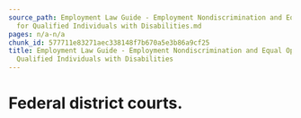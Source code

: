 ```yaml
---
source_path: Employment Law Guide - Employment Nondiscrimination and Equal Opportunity
  for Qualified Individuals with Disabilities.md
pages: n/a-n/a
chunk_id: 577711e83271aec338148f7b670a5e3b86a9cf25
title: Employment Law Guide - Employment Nondiscrimination and Equal Opportunity for
  Qualified Individuals with Disabilities
---
```

# Federal district courts.

